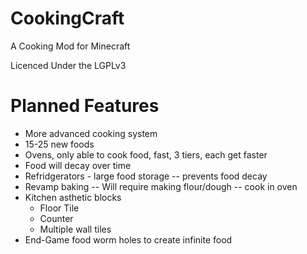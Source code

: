 CookingCraft
============

A Cooking Mod for Minecraft

Licenced Under the LGPLv3

Planned Features
============
 - More advanced cooking system
 - 15-25 new foods
 - Ovens, only able to cook food, fast, 3 tiers, each get faster
 - Food will decay over time
 - Refridgerators - large food storage -- prevents food decay
 - Revamp baking -- Will require making flour/dough -- cook in oven
 - Kitchen asthetic blocks
	- Floor Tile
	- Counter
	- Multiple wall tiles
- End-Game food worm holes to create infinite food